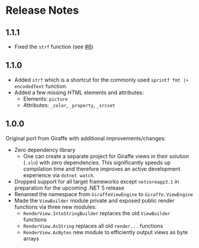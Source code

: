 Release Notes
=============

## 1.1.1

- Fixed the `strf` function (see [#6](https://github.com/giraffe-fsharp/Giraffe.ViewEngine/issues/6))

## 1.1.0

- Added `strf` which is a shortcut for the commonly used `sprintf fmt |> encodedText` function.
- Added a few missing HTML elements and attributes:
    - Elements: `picture`
    - Attributes: `_color`, `_property`, `_srcset`

## 1.0.0

Original port from Giraffe with additional improvements/changes:

- Zero dependency library
    - One can create a separate project for Giraffe views in their solution (`.sln`) with zero dependencies. This significantly speeds up compilation time and therefore improves an active development experience via `dotnet watch`.
- Dropped support for all target frameworks except `netcoreapp3.1` in preparation for the upcoming .NET 5 release
- Renamed the namespace from `GiraffeViewEngine` to `Giraffe.ViewEngine`
- Made the `ViewBuilder` module private and exposed public render functions via three new modules:
    - `RenderView.IntoStringBuilder` replaces the old `ViewBuilder` functions
    - `RenderView.AsString` replaces all old `render...` functions
    - `RenderView.AsBytes` new module to efficiently output views as byte arrays
